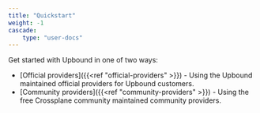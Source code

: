 ```yaml
---
title: "Quickstart"
weight: -1
cascade:
    type: "user-docs"
---
```


Get started with Upbound in one of two ways:
* [Official providers]({{<ref "official-providers" >}}) - Using the Upbound maintained official providers for Upbound customers.
* [Community providers]({{<ref "community-providers" >}}) - Using the free Crossplane community maintained community providers.